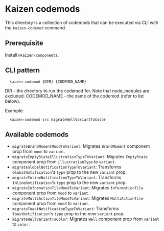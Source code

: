 
# Kaizen codemods
This directory is a collection of codemods that can be executed via CLI with the `kaizen-codemod` command.

## Prerequisite
Install `@kaizen/components`.

## CLI pattern

```
  kaizen-codemod {DIR} {CODEMOD_NAME}
```

DIR - the directory to run the codemod for. Note that node_modules are excluded.
CODEMOD_NAME - the name of the codemod (refer to list below).

Example:
```
  kaizen-codemod src migrateWellVariantToColor
```

## Available codemods
- `migrateBrandMomentMoodToVariant`: Migrates `BrandMoment` component prop from `mood` to `variant`.
- `migrateEmptyStateIllustrationTypeToVariant`: Migrates `EmptyState` component prop from `illustrationType` to `variant`.
- `migrateGlobalNotificationTypeToVariant`: Transforms `GlobalNotification`'s `type` prop to the new `variant` prop.
- `migrateInlineNotificationTypeToVariant`: Transforms `InlineNotification`'s `type` prop to the new `variant` prop.
- `migrateInformationTileMoodToVariant`: Migrates `InformationTile` component prop from `mood` to `variant`.
- `migrateMultiActionTileMoodToVariant`: Migrates `MultiActionTile` component prop from `mood` to `variant`.
- `migrateToastNotificationTypeToVariant`: Transforms `ToastNotification`'s `type` prop to the new `variant` prop.
- `migrateWellVariantToColor`: Migrates `Well` component prop from `variant` to `color`.
